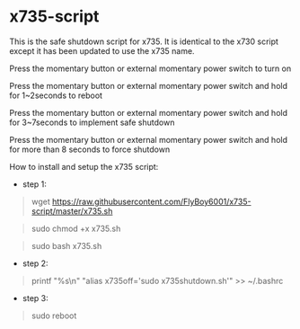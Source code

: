 # x735-script
This is the safe shutdown script for x735. It is identical to the x730 script except it has been updated to use the x735 name.


Press the momentary button or external momentary power switch to turn on

Press the momentary button or external momentary power switch and hold for 1~2seconds to reboot

Press the momentary button or external momentary power switch and hold for 3~7seconds to implement safe shutdown

Press the momentary button or external momentary power switch and hold for more than 8 seconds to force shutdown


How to install and setup the x735 script:

* step 1:
> wget https://raw.githubusercontent.com/FlyBoy6001/x735-script/master/x735.sh

> sudo chmod +x x735.sh

> sudo bash x735.sh

* step 2:

> printf "%s\\n" "alias x735off='sudo x735shutdown.sh'" >> ~/.bashrc

* step 3:
> sudo reboot
